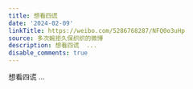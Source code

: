 ```yaml
---
title: 想看四谎
date: '2024-02-09'
linkTitle: https://weibo.com/5286768287/NFQ0o3uHp
source: 多次婉拒久保织织的微博
description: 想看四谎  ...
disable_comments: true
---
```

想看四谎  ...